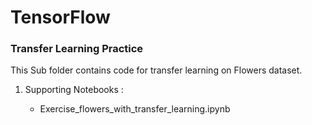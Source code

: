 # TensorFlow

### Transfer Learning Practice

This Sub folder contains code for transfer learning on Flowers dataset.

1. Supporting Notebooks :

    - Exercise_flowers_with_transfer_learning.ipynb
